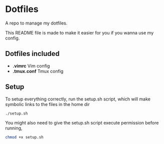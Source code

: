 # Dotfiles
A repo to manage my dotfiles. 

This README file is made to make it easier for you if you wanna use my config.

## Dotfiles included
* **.vimrc** Vim config
* **.tmux.conf** Tmux config

## Setup
To setup everything correctly, run the setup.sh script, which will make symbolic links to the files in the home dir
```bash
./setup.sh
```
You might also need to give the setup.sh script execute permission before running,
```bash
chmod +x setup.sh
```
